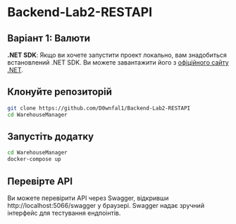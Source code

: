 # Backend-Lab2-RESTAPI

## Варіант 1: Валюти

**.NET SDK**: Якщо ви хочете запустити проект локально, вам знадобиться встановлений .NET SDK. Ви можете завантажити його з [офіційного сайту .NET](https://dotnet.microsoft.com/download).

## Клонуйте репозиторій

```sh
git clone https://github.com/D0wnfal1/Backend-Lab2-RESTAPI
cd WarehouseManager
```

## Запустіть додатку

```sh
cd WarehouseManager
docker-compose up
```

## Перевірте API

Ви можете перевірити API через Swagger, відкривши http://localhost:5066/swagger у браузері. Swagger надає зручний інтерфейс для тестування ендпоінтів.
